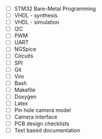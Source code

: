 * [ ] STM32 Bare-Metal Programming
* [ ] VHDL - synthesis
* [ ] VHDL - simulation
* [ ] I2C
* [ ] PWM
* [ ] UART
* [ ] NGSpice
* [ ] Circuits
* [ ] SPI
* [ ] Git
* [ ] Vim
* [ ] Bash
* [ ] Makefile
* [ ] Doxygen
* [ ] Latex
* [ ] Pin hole camera model
* [ ] Camera interface
* [ ] PCB design checklists
* [ ] Text based documentation
